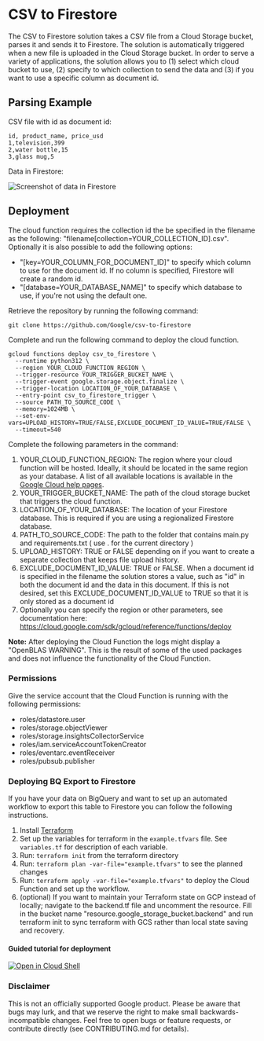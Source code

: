 # CSV to Firestore

The CSV to Firestore solution takes a CSV file from a Cloud Storage bucket, parses it and sends it to Firestore. The solution is automatically triggered when a new file is uploaded in the Cloud Storage bucket. In order to serve a variety of applications, the solution allows you to (1) select which cloud bucket to use, (2) specify to which collection to send the data and (3) if you want to use a specific column as document id.

## Parsing Example

CSV file with id as document id:

```
id, product_name, price_usd
1,television,399
2,water bottle,15
3,glass mug,5
```

Data in Firestore:

![Screenshot of data in Firestore](./firestore_example_screenshot.png)

## Deployment

The cloud function requires the collection id the be specified in the filename
as the following: "filename[collection=YOUR_COLLECTION_ID].csv".
Optionally it is also possible to add the following options:
  - "[key=YOUR_COLUMN_FOR_DOCUMENT_ID]" to specify which column to use for the document
  id. If no column is specified, Firestore will create a random id.
  - "[database=YOUR_DATABASE_NAME]" to specify which database to use, if you're not using
  the default one.

Retrieve the repository by running the following command:

``` git clone https://github.com/Google/csv-to-firestore ```

Complete and run the following command to deploy the cloud function.

```console
gcloud functions deploy csv_to_firestore \
  --runtime python312 \
  --region YOUR_CLOUD_FUNCTION_REGION \
  --trigger-resource YOUR_TRIGGER_BUCKET_NAME \
  --trigger-event google.storage.object.finalize \
  --trigger-location LOCATION_OF_YOUR_DATABASE \
  --entry-point csv_to_firestore_trigger \
  --source PATH_TO_SOURCE_CODE \
  --memory=1024MB \
  --set-env-vars=UPLOAD_HISTORY=TRUE/FALSE,EXCLUDE_DOCUMENT_ID_VALUE=TRUE/FALSE \
  --timeout=540
```

Complete the following parameters in the command:
1. YOUR_CLOUD_FUNCTION_REGION: The region where your cloud function will be hosted. Ideally, it should be located in the same region as your database. A list of all available locations is available in the [Google Cloud help pages](https://cloud.google.com/run/docs/locations).
2. YOUR_TRIGGER_BUCKET_NAME: The path of the cloud storage bucket that triggers the cloud function.
3. LOCATION_OF_YOUR_DATABASE: The location of your Firestore database. This is required if you are using a regionalized Firestore database.
4. PATH_TO_SOURCE_CODE: The path to the folder that contains main.py and requirements.txt ( use . for the current directory )
5. UPLOAD_HISTORY: TRUE or FALSE depending on if you want to create a separate collection that keeps file upload history.
6. EXCLUDE_DOCUMENT_ID_VALUE: TRUE or FALSE. When a document id is specified in the filename the solution stores a value, such as "id" in both the document id and the data in this document. If this is not desired, set this EXCLUDE_DOCUMENT_ID_VALUE to TRUE so that it is only stored as a document id
7. Optionally you can specify the region or other parameters, see documentation here: https://cloud.google.com/sdk/gcloud/reference/functions/deploy

**Note:** After deploying the Cloud Function the logs might display a "OpenBLAS
WARNING". This is the result of some of the used packages and does not influence the functionality of the Cloud Function.

### Permissions
Give the service account that the Cloud Function is running with the following
permissions:
- roles/datastore.user
- roles/storage.objectViewer
- roles/storage.insightsCollectorService
- roles/iam.serviceAccountTokenCreator
- roles/eventarc.eventReceiver
- roles/pubsub.publisher

### Deploying BQ Export to Firestore
If you have your data on BigQuery and want to set up an automated workflow to export this table to Firestore you
can follow the following instructions.

1. Install [Terraform](https://www.terraform.io/downloads)
2. Set up the variables for terraform in the `example.tfvars` file. See `variables.tf` for description of each
 variable.
3. Run: `terraform init` from the terraform directory
4. Run: `terraform plan -var-file="example.tfvars"` to see the planned changes
5. Run: `terraform apply -var-file="example.tfvars"` to deploy the Cloud Function and set up the workflow.
6. (optional) If you want to maintain your Terraform state on GCP instead of locally; navigate to the backend.tf file and uncomment the resource. Fill in the bucket name "resource.google_storage_bucket.backend" and run terraform init to sync terraform with GCS rather than local state saving and recovery.

#### Guided tutorial for deployment
[![Open in Cloud Shell](https://gstatic.com/cloudssh/images/open-btn.svg)](https://shell.cloud.google.com/cloudshell/editor?cloudshell_git_repo=https://github.com/google/csv-to-firestore&cloudshell_open_in_editor=example.tfvars&cloudshell_workspace=terraform%2F&cloudshell_tutorial=tutorial.md&ephemeral=true)

### Disclaimer
This is not an officially supported Google product. Please be aware that bugs may lurk, and that we reserve the right to make small backwards-incompatible changes. Feel free to open bugs or feature requests, or contribute directly (see CONTRIBUTING.md for details).